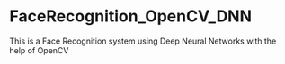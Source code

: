 # FaceRecognition_OpenCV_DNN
This is a Face Recognition system using Deep Neural Networks with the help of OpenCV
